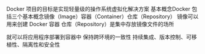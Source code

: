 Docker 项目的目标是实现轻量级的操作系统虚拟化解决方案
基本概念Docker 包括三个基本概念镜像（Image）容器（Container）仓库（Repository）
镜像可以用来创建 Docker 容器
仓库（Repository）是集中存放镜像文件的场所


就可以将应用程序部署到容器中  保持跨环境的一致性
持续集成、版本控制、可移植性、隔离性和安全性
